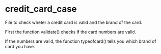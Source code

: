 # credit_card_case
File to check wheter a credit card is valid and the brand of the card.

First the function validate() checks if the card numbers are valid.

If the numbers are valid, the function typeofcard() tells you which brand of card you have.
